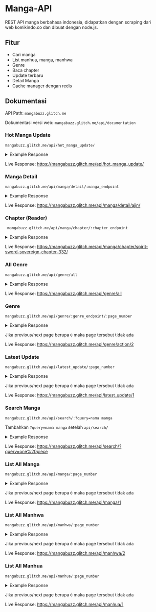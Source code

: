 # Manga-API

REST API manga berbahasa indonesia, didapatkan dengan scraping dari web komikindo.co dan dibuat dengan node.js.

## Fitur

* Cari manga
* List manhua, manga, manhwa
* Genre
* Baca chapter
* Update terbaru
* Detail Manga
* Cache manager dengan redis

## Dokumentasi
         
API Path:  ```mangabuzz.glitch.me```

Dokumentasi versi web: 
```mangabuzz.glitch.me/api/documentation```

### Hot Manga Update

``` mangabuzz.glitch.me/api/hot_manga_update/ ```

<details><summary> Example Response </summary>
<p>

```
[
    {
        "title":"Black Clover",
        "manga_endpoint":"black-clover/",
        "type":"Manga",
        "image":"https://i2.wp.com/komikindo.co/wp-content/uploads/2017/08/1550837855-i286084.jpg",
        "chapter":"Ch.264",
        "rating":"7.00"
    }
]
```

</p>
</details>

Live Response: 
https://mangabuzz.glitch.me/api/hot_manga_update/

### Manga Detail

```mangabuzz.glitch.me/api/manga/detail/:manga_endpoint ```

<details><summary> Example Response </summary>
<p>

```
{
  "title":"Ajin",
  "mangaEndpoint": "ajin/",
  "image":"https://i1.wp.com/komikindo.co/wp-content/uploads/2017/08/Ajin.jpg",
  "status":"Ongoing",
  "released":"2012",
  "author":"Miura Tsuina",
  "type":"Manga",
  "rating":"7.00",
  "lastUpdated":"September 9, 2020",
  "description":"Those who are resistant to death are called “Demi-humans”.That day, Kei Nagai, a High school student, should have died in a traffic accident, but he comes back to life shortly after. In other words, Kei is a demi-human. Since then, Kei’s world changes dramatically. Terrified and without knowing what is going on, Kei is saved by his friend, Kai. Together, they flee deep into a deserted mountain. Later, a group of demi-humans who are hostile against humans contact Kai… Who is he fighting against? Who should he side with?",
  "genreList":[
      {
      "genreName":"Action",
      "genre_endpoint":"action/"
      }],
  "chapterList":[
    {
      "chapterName":"Chapter 82",
      "chapter_endpoint":"ajin-chapter-82/",
      "updatedOn":"3 days ago"
    }
    ]
}
```

</p>
</details>

Live Response:
https://mangabuzz.glitch.me/api/manga/detail/ajin/

### Chapter (Reader)

``` mangabuzz.glitch.me/api/manga/chapter/:chapter_endpoint```

<details><summary> Example Response </summary>
<p>

```
[
    {
        "imageLink":"https://acecdn.xyz/wp-content/3/2de59d39a77a3866253d51cfb9879792/332/3f36c5d18a1fefa0fc76f9688670e054.jpg"
    }
]
```

</p>
</details>

Live Response:
https://mangabuzz.glitch.me/api/manga/chapter/spirit-sword-sovereign-chapter-332/

### All Genre

```mangabuzz.glitch.me/api/genre/all```

<details><summary> Example Response </summary>
<p>

```
[
    {
        "genreTitle":"View all series in Action","genreSubtitle":"Action",
        "genre_endpoint":"action/"
    }
]
```

</p>
</details>

Live Response:
https://mangabuzz.glitch.me/api/genre/all

### Genre

```mangabuzz.glitch.me/api/genre/:genre_endpoint/:page_number```

<details><summary> Example Response </summary>
<p>

```
{
  "previousPage": 2,
  "currentPage": 3,
  "nextPage": 4,
  "result": [
    {
      "title": "After Transformation, Mine and Her Wild Fantasy",
      "manga_endpoint": "after-transformation-mine-and-her-wild-fantasy/",
      "type": "Manhua",
      "image": "https://i2.wp.com/komikindo.co/wp-content/uploads/2018/09/After-Transformation-Mine-and-Her-Wild-Fantasy.jpg",
      "chapter": "Ch.83",
      "rating": "7.00"
    }
  ]
}
```

</p>
</details>


Jika previous/next page berupa ```0``` maka page tersebut tidak ada 

Live Response:
https://mangabuzz.glitch.me/api/genre/action/2

### Latest Update

```mangabuzz.glitch.me/api/latest_update/:page_number```

<details><summary> Example Response </summary>
<p>

```
{
  "previousPage": 0,
  "currentPage": 1,
  "nextPage": 2,
  "latestUpdateList": [
    {
      "title": "unOrdinary",
      "manga_endpoint": "unordinary/",
      "image": "https://i3.wp.com/komikindo.co/wp-content/uploads/2018/09/UnOrdinary_Seraphina.jpg",
      "hotTag": "",
      "type: "Manga",
      "listNewChapter": [
        {
          "chapterName": "Ch.119",
          "chapter_endpoint": "unordinary-chapter-119/",
          "updatedOn": "3 jam lalu"
        },
        {
          "chapterName": "Ch.118",
          "chapter_endpoint": "unordinary-chapter-118/",
          "updatedOn": "3 minggu lalu"
        },
        {
          "chapterName": "Ch.117",
          "chapter_endpoint": "unordinary-chapter-117/",
          "updatedOn": "4 minggu lalu"
        }
      ]
    }
  ]
}
```

</p>
</details>

Jika previous/next page berupa ```0``` maka page tersebut tidak ada 

Live Response:
https://mangabuzz.glitch.me/api/latest_update/1

### Search Manga

```mangabuzz.glitch.me/api/search/:?query=nama manga```

Tambahkan ```?query=nama manga``` setelah ```api/search/```

<details><summary>Example Response</summary>
<p>

```
[
    {
        "title":"One Piece",
        "manga_endpoint":"one-piece/",
        "type":"Manga",
        "image":"https://i1.wp.com/komikindo.co/wp-content/uploads/2018/10/cover-one-piece.jpg",
        "chapter":"Ch.990.5",
        "rating":"9.01"
    }
]
```

</p>
</details>

Live Response:
https://mangabuzz.glitch.me/api/search/?query=one%20piece

### List All Manga

```mangabuzz.glitch.me/api/manga/:page_number```

<details><summary>Example Response</summary>
<p>

```
{
  "previousPage": 2,
  "currentPage": 3,
  "nextPage": 4,
  "result": [
    {
      "title": "After Transformation, Mine and Her Wild Fantasy",
      "manga_endpoint": "after-transformation-mine-and-her-wild-fantasy/",
      "type": "Manhua",
      "image": "https://i2.wp.com/komikindo.co/wp-content/uploads/2018/09/After-Transformation-Mine-and-Her-Wild-Fantasy.jpg",
      "chapter": "Ch.83",
      "rating": "7.00"
    }
  ]
}
```

</p>
</details>

Jika previous/next page berupa ```0``` maka page tersebut tidak ada 

Live Response:
https://mangabuzz.glitch.me/api/manga/1

### List All Manhwa

```mangabuzz.glitch.me/api/manhwa/:page_number```

<details><summary>Example Response</summary>
<p>

```
{
  "previousPage": 2,
  "currentPage": 3,
  "nextPage": 4,
  "result": [
    {
      "title": "After Transformation, Mine and Her Wild Fantasy",
      "manga_endpoint": "after-transformation-mine-and-her-wild-fantasy/",
      "type": "Manhua",
      "image": "https://i2.wp.com/komikindo.co/wp-content/uploads/2018/09/After-Transformation-Mine-and-Her-Wild-Fantasy.jpg",
      "chapter": "Ch.83",
      "rating": "7.00"
    }
  ]
}
```

</p>
</details>

Jika previous/next page berupa ```0``` maka page tersebut tidak ada

Live Response:
https://mangabuzz.glitch.me/api/manhwa/2

### List All Manhua

```mangabuzz.glitch.me/api/manhua/:page_number```

<details><summary>Example Response</summary>
<p>

```
{
  "previousPage": 2,
  "currentPage": 3,
  "nextPage": 4,
  "result": [
    {
      "title": "After Transformation, Mine and Her Wild Fantasy",
      "manga_endpoint": "after-transformation-mine-and-her-wild-fantasy/",
      "type": "Manhua",
      "image": "https://i2.wp.com/komikindo.co/wp-content/uploads/2018/09/After-Transformation-Mine-and-Her-Wild-Fantasy.jpg",
      "chapter": "Ch.83",
      "rating": "7.00"
    }
  ]
}
```

</p>
</details>

Jika previous/next page berupa ```0``` maka page tersebut tidak ada 

Live Response:
https://mangabuzz.glitch.me/api/manhua/1